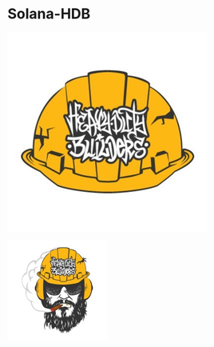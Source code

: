# Solana-HDB

![HBD](https://github.com/GabJaJ/Solana-HDB/blob/main/solana-bootcamp/img/HDB.jpeg)

![HBDb](https://github.com/GabJaJ/Solana-HDB/blob/main/solana-bootcamp/img/heavy_duty_builders_logo.jpeg)
